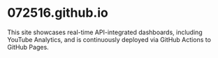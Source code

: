 # 072516.github.io

This site showcases real-time API-integrated dashboards, including YouTube Analytics, and is continuously deployed via GitHub Actions to GitHub Pages.
